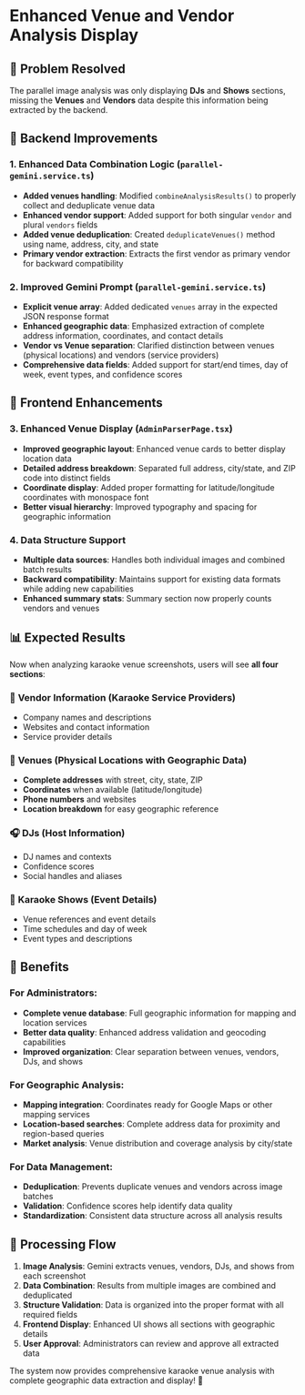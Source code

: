 # Enhanced Venue and Vendor Analysis Display

## 🎯 Problem Resolved

The parallel image analysis was only displaying **DJs** and **Shows** sections, missing the **Venues** and **Vendors** data despite this information being extracted by the backend.

## 🔧 Backend Improvements

### 1. **Enhanced Data Combination Logic** (`parallel-gemini.service.ts`)

- **Added venues handling**: Modified `combineAnalysisResults()` to properly collect and deduplicate venue data
- **Enhanced vendor support**: Added support for both singular `vendor` and plural `vendors` fields
- **Added venue deduplication**: Created `deduplicateVenues()` method using name, address, city, and state
- **Primary vendor extraction**: Extracts the first vendor as primary vendor for backward compatibility

### 2. **Improved Gemini Prompt** (`parallel-gemini.service.ts`)

- **Explicit venue array**: Added dedicated `venues` array in the expected JSON response format
- **Enhanced geographic data**: Emphasized extraction of complete address information, coordinates, and contact details
- **Vendor vs Venue separation**: Clarified distinction between venues (physical locations) and vendors (service providers)
- **Comprehensive data fields**: Added support for start/end times, day of week, event types, and confidence scores

## 🎨 Frontend Enhancements

### 3. **Enhanced Venue Display** (`AdminParserPage.tsx`)

- **Improved geographic layout**: Enhanced venue cards to better display location data
- **Detailed address breakdown**: Separated full address, city/state, and ZIP code into distinct fields
- **Coordinate display**: Added proper formatting for latitude/longitude coordinates with monospace font
- **Better visual hierarchy**: Improved typography and spacing for geographic information

### 4. **Data Structure Support**

- **Multiple data sources**: Handles both individual images and combined batch results
- **Backward compatibility**: Maintains support for existing data formats while adding new capabilities
- **Enhanced summary stats**: Summary section now properly counts vendors and venues

## 📊 Expected Results

Now when analyzing karaoke venue screenshots, users will see **all four sections**:

### 🏢 **Vendor Information** (Karaoke Service Providers)

- Company names and descriptions
- Websites and contact information
- Service provider details

### 📍 **Venues** (Physical Locations with Geographic Data)

- **Complete addresses** with street, city, state, ZIP
- **Coordinates** when available (latitude/longitude)
- **Phone numbers** and websites
- **Location breakdown** for easy geographic reference

### 🎧 **DJs** (Host Information)

- DJ names and contexts
- Confidence scores
- Social handles and aliases

### 🎤 **Karaoke Shows** (Event Details)

- Venue references and event details
- Time schedules and day of week
- Event types and descriptions

## 🚀 Benefits

### **For Administrators:**

- **Complete venue database**: Full geographic information for mapping and location services
- **Better data quality**: Enhanced address validation and geocoding capabilities
- **Improved organization**: Clear separation between venues, vendors, DJs, and shows

### **For Geographic Analysis:**

- **Mapping integration**: Coordinates ready for Google Maps or other mapping services
- **Location-based searches**: Complete address data for proximity and region-based queries
- **Market analysis**: Venue distribution and coverage analysis by city/state

### **For Data Management:**

- **Deduplication**: Prevents duplicate venues and vendors across image batches
- **Validation**: Confidence scores help identify data quality
- **Standardization**: Consistent data structure across all analysis results

## 🔄 Processing Flow

1. **Image Analysis**: Gemini extracts venues, vendors, DJs, and shows from each screenshot
2. **Data Combination**: Results from multiple images are combined and deduplicated
3. **Structure Validation**: Data is organized into the proper format with all required fields
4. **Frontend Display**: Enhanced UI shows all sections with geographic details
5. **User Approval**: Administrators can review and approve all extracted data

The system now provides comprehensive karaoke venue analysis with complete geographic data extraction and display! 🎉
